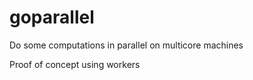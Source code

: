 goparallel
==========

Do some computations in parallel on multicore machines

Proof of concept using workers